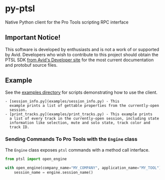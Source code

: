 # py-ptsl

Native Python client for the Pro Tools scripting RPC interface

## Important Notice! 

This software is developed by enthusiasts and is not a work of or supported by 
Avid. Developers who wish to contribute to this project should obtain the PTSL 
SDK [from Avid's Developer site](https://developer.avid.com) for the most 
current documentation and protobuf source files.

## Example

See the [examples directory](examples) for scripts demonstrating how to use the
client.

    - [session_info.py](examples/session_info.py) - This
      example prints a list of gettable properties from the currently-open
      session.
    - [print_tracks.py](examples/print_tracks.py) - This example prints
      a list of every track in the currently-open session, including state
      information like selection, mute and solo state, track color and 
      track ID.


### Sending Commands To Pro Tools with the `Engine` class

The `Engine` class exposes `ptsl` commands with a method call interface.

```python
from ptsl import open_engine

with open_engine(company_name="MY_COMPANY", application_name="MY_TOOL") as engine:
    session_name = engine.session_name()

```

